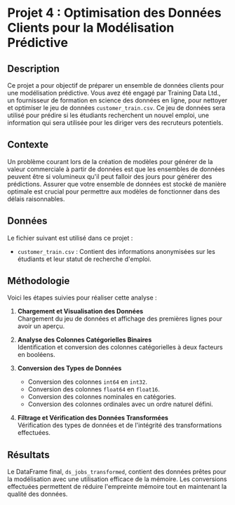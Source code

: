 # Projet 4 : Optimisation des Données Clients pour la Modélisation Prédictive

## Description  
Ce projet a pour objectif de préparer un ensemble de données clients pour une modélisation prédictive. Vous avez été engagé par Training Data Ltd., un fournisseur de formation en science des données en ligne, pour nettoyer et optimiser le jeu de données `customer_train.csv`. Ce jeu de données sera utilisé pour prédire si les étudiants recherchent un nouvel emploi, une information qui sera utilisée pour les diriger vers des recruteurs potentiels.

## Contexte  
Un problème courant lors de la création de modèles pour générer de la valeur commerciale à partir de données est que les ensembles de données peuvent être si volumineux qu'il peut falloir des jours pour générer des prédictions. Assurer que votre ensemble de données est stocké de manière optimale est crucial pour permettre aux modèles de fonctionner dans des délais raisonnables.

## Données  
Le fichier suivant est utilisé dans ce projet :
- `customer_train.csv` : Contient des informations anonymisées sur les étudiants et leur statut de recherche d'emploi.

## Méthodologie  
Voici les étapes suivies pour réaliser cette analyse :

1. **Chargement et Visualisation des Données**  
   Chargement du jeu de données et affichage des premières lignes pour avoir un aperçu.

2. **Analyse des Colonnes Catégorielles Binaires**  
   Identification et conversion des colonnes catégorielles à deux facteurs en booléens.

3. **Conversion des Types de Données**  
   - Conversion des colonnes `int64` en `int32`.
   - Conversion des colonnes `float64` en `float16`.
   - Conversion des colonnes nominales en catégories.
   - Conversion des colonnes ordinales avec un ordre naturel défini.

4. **Filtrage et Vérification des Données Transformées**  
   Vérification des types de données et de l'intégrité des transformations effectuées.

## Résultats  
Le DataFrame final, `ds_jobs_transformed`, contient des données prêtes pour la modélisation avec une utilisation efficace de la mémoire. Les conversions effectuées permettent de réduire l'empreinte mémoire tout en maintenant la qualité des données.